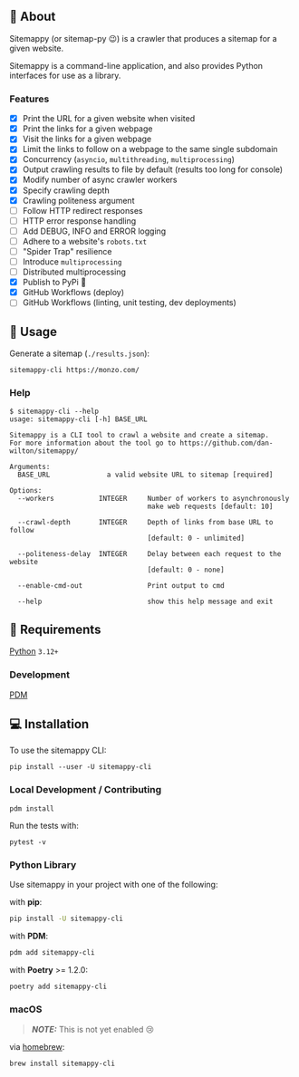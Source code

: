 ## 📖 About 

Sitemappy (or sitemap-py 😉) is a crawler that produces a sitemap for a given website.

Sitemappy is a command-line application, and also provides Python interfaces for use as a library.

### Features

- [x] Print the URL for a given website when visited
- [x] Print the links for a given webpage
- [x] Visit the links for a given webpage
- [x] Limit the links to follow on a webpage to the same single subdomain
- [x] Concurrency (`asyncio`, `multithreading`, `multiprocessing`)
- [x] Output crawling results to file by default (results too long for console)
- [x] Modify number of async crawler workers
- [x] Specify crawling depth
- [x] Crawling politeness argument
- [ ] Follow HTTP redirect responses
- [ ] HTTP error response handling
- [ ] Add DEBUG, INFO and ERROR logging
- [ ] Adhere to a website's `robots.txt`
- [ ] "Spider Trap" resilience
- [ ] Introduce `multiprocessing`
- [ ] Distributed multiprocessing
- [x] Publish to PyPi 🚀
- [x] GitHub Workflows (deploy)
- [ ] GitHub Workflows (linting, unit testing, dev deployments)

## 🚀 Usage

Generate a sitemap (`./results.json`):

```shell
sitemappy-cli https://monzo.com/
```

### Help

```shell
$ sitemappy-cli --help
usage: sitemappy-cli [-h] BASE_URL

Sitemappy is a CLI tool to crawl a website and create a sitemap.
For more information about the tool go to https://github.com/dan-wilton/sitemappy/

Arguments:
  BASE_URL              a valid website URL to sitemap [required]

Options:
  --workers           INTEGER     Number of workers to asynchronously 
                                  make web requests [default: 10]
  
  --crawl-depth       INTEGER     Depth of links from base URL to follow
                                  [default: 0 - unlimited]
  
  --politeness-delay  INTEGER     Delay between each request to the website
                                  [default: 0 - none]
  
  --enable-cmd-out                Print output to cmd
  
  --help                          show this help message and exit
```


## 🎒 Requirements 

[Python](https://www.python.org/downloads/) `3.12+`


### Development 

[PDM](https://pdm-project.org/en/latest/)


## 💻 Installation

To use the sitemappy CLI:

```shell
pip install --user -U sitemappy-cli
```

### Local Development / Contributing

```shell
pdm install
```

Run the tests with:

```shell
pytest -v
```

### Python Library

Use sitemappy in your project with one of the following:

with **pip**:

```bash
pip install -U sitemappy-cli
```

with **PDM**:

```bash
pdm add sitemappy-cli
```

with **Poetry** >= 1.2.0:

```bash
poetry add sitemappy-cli
```

### macOS

> **_NOTE:_** This is not yet enabled 😢

via [homebrew](#macos):

```bash
brew install sitemappy-cli
```
